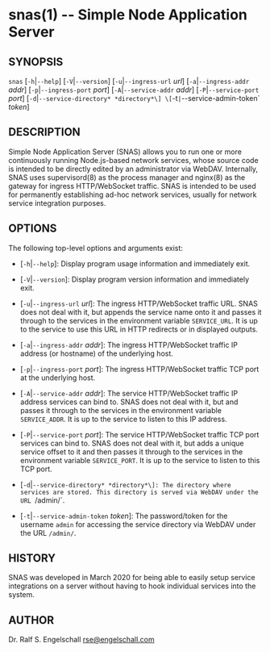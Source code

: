 
# snas(1) -- Simple Node Application Server

## SYNOPSIS

`snas`
\[`-h`|`--help`\]
\[`-V`|`--version`\]
\[`-u`|`--ingress-url` *url*\]
\[`-a`|`--ingress-addr` *addr*\]
\[`-p`|`--ingress-port` *port*\]
\[`-A`|`--service-addr` *addr*\]
\[`-P`|`--service-port` *port*\]
\[`-d`|`--service-directory* *directory*\]
\[`-t`|`--service-admin-token` *token*\]

## DESCRIPTION

Simple Node Application Server (SNAS) allows you to run one or more
continuously running Node.js-based network services, whose source code
is intended to be directly edited by an administrator via WebDAV.
Internally, SNAS uses supervisord(8) as the process manager and nginx(8)
as the gateway for ingress HTTP/WebSocket traffic. SNAS is intended to
be used for permanently establishing ad-hoc network services, usually
for network service integration purposes.

## OPTIONS

The following top-level options and arguments exist:

- \[`-h`|`--help`\]:
  Display program usage information and immediately exit.

- \[`-V`|`--version`\]:
  Display program version information and immediately exit.

- \[`-u`|`--ingress-url` *url*\]:
  The ingress HTTP/WebSocket traffic URL. SNAS does not deal with it,
  but appends the service name onto it and passes it through to the
  services in the environment variable `SERVICE_URL`. It is up to the
  service to use this URL in HTTP redirects or in displayed outputs.

- \[`-a`|`--ingress-addr` *addr*\]:
  The ingress HTTP/WebSocket traffic IP address (or hostname) of the underlying host.

- \[`-p`|`--ingress-port` *port*\]:
  The ingress HTTP/WebSocket traffic TCP port at the underlying host.

- \[`-A`|`--service-addr` *addr*\]:
  The service HTTP/WebSocket traffic IP address services can bind to.
  SNAS does not deal with it, but and passes it through to the services
  in the environment variable `SERVICE_ADDR`. It is up to the service to
  listen to this IP address.

- \[`-P`|`--service-port` *port*\]:
  The service HTTP/WebSocket traffic TCP port services can bind to. SNAS
  does not deal with it, but adds a unique service offset to it and
  then passes it through to the services in the environment variable
  `SERVICE_PORT`. It is up to the service to listen to this TCP port.

- \[`-d`|`--service-directory* *directory*\]:
  The directory where services are stored. This directory is
  served via WebDAV under the URL `/admin/`.

- \[`-t`|`--service-admin-token` *token*\]:
  The password/token for the username `admin` for accessing the service
  directory via WebDAV under the URL `/admin/`.

## HISTORY

SNAS was developed in March 2020 for being able to easily setup service
integrations on a server without having to hook individual services into
the system.

## AUTHOR

Dr. Ralf S. Engelschall <rse@engelschall.com>

